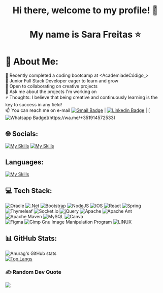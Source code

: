 <p align="center">
  <h1 align="center">  Hi there, welcome to my profile! 👋</h1>
  <h1 align="center">  My name is Sara Freitas ⭐️ </h1> 
</p>

# 💫 About Me:
🔭 Recently completed a coding bootcamp at <AcademiadeCódigo_><br>
🌱 Junior Full Stack Developer eager to learn and grow<br>👯 Open to collaborating on creative projects<br>
💬 Ask me about the projects I'm working on <br>
⚡ Thoughts: I believe that being creative and continuously learning is the key to success in any field!<br>
📫 You can reach me on e-mail [![Gmail Badge](https://img.shields.io/badge/-Gmail-c14438?style=flat-square&logo=Gmail&logoColor=white&link=mailto:sfontes94@gmail.com)](mailto:sfontes94@gmail.com) | [![Linkedin Badge](https://img.shields.io/badge/-LinkedIn-blue?style=flat-square&logo=Linkedin&logoColor=white&link=https://www.linkedin.com/in/sarafreitasdev/)](https://www.linkedin.com/in/sarafreitasdev/) | [![Whatsapp Badge](https://img.shields.io/static/v1?message=Whatsapp&logo=whatsapp&label=&color=25D366&logoColor=white&labelColor=&style=for-the-badge")](https://wa.me/+351914572533)

## 🌐 Socials:
[![My Skills](https://skillicons.dev/icons?i=linkedin)](https://www.linkedin.com/in/sarafreitasdev/)
[![My Skills](https://skillicons.dev/icons?i=gitlab)](https://www.gitlab.com/sfontes94)


## Languages:
[![My Skills](https://skillicons.dev/icons?i=js,html,css,mysql,java)](https://skillicons.dev)


## 💻 Tech Stack:
![Oracle](https://img.shields.io/badge/Oracle-F80000?style=plastic&logo=oracle&logoColor=white) 
![.Net](https://img.shields.io/badge/.NET-5C2D91?style=plastic&logo=.net&logoColor=white) 
![Bootstrap](https://img.shields.io/badge/bootstrap-%23563D7C.svg?style=plastic&logo=bootstrap&logoColor=white) 
![NodeJS](https://img.shields.io/badge/node.js-6DA55F?style=plastic&logo=node.js&logoColor=white) 
![IOS](https://img.shields.io/badge/IOS-%2320232a.svg?style=plastic&logo=apple&logoColor=white) 
![React](https://img.shields.io/badge/react-%2320232a.svg?style=plastic&logo=react&logoColor=%2361DAFB) 
![Spring](https://img.shields.io/badge/spring-%236DB33F.svg?style=plastic&logo=spring&logoColor=white) 
![Thymeleaf](https://img.shields.io/badge/Thymeleaf-%23005C0F.svg?style=plastic&logo=Thymeleaf&logoColor=white) 
![Socket.io](https://img.shields.io/badge/Socket.io-black?style=plastic&logo=socket.io&badgeColor=010101) 
![jQuery](https://img.shields.io/badge/jquery-%230769AD.svg?style=plastic&logo=jquery&logoColor=white) 
![Apache](https://img.shields.io/badge/apache-%23D42029.svg?style=plastic&logo=apache&logoColor=white) 
![Apache Ant](https://img.shields.io/badge/Apache%20Ant-A81C7D?style=plastic&logo=Apache%20Ant&logoColor=white) 
![Apache Maven](https://img.shields.io/badge/Apache%20Maven-C71A36?style=plastic&logo=Apache%20Maven&logoColor=white)
![MySQL](https://img.shields.io/badge/mysql-%2300f.svg?style=plastic&logo=mysql&logoColor=white)
![Canva](https://img.shields.io/badge/Canva-%2300C4CC.svg?style=plastic&logo=Canva&logoColor=white) 	
![Figma](https://img.shields.io/badge/figma-%23F24E1E.svg?style=plastic&logo=figma&logoColor=white) 
![Gimp Gnu Image Manipulation Program](https://img.shields.io/badge/Gimp-657D8B?style=plastic&logo=gimp&logoColor=FFFFFF) 
![LINUX](https://img.shields.io/badge/Linux-FCC624?style=plastic&logo=linux&logoColor=black)


## 📊 GitHub Stats:
![Anurag's GitHub stats](https://github-readme-stats.vercel.app/api?username=SaraFreitas-dev&show_icons=true&theme=material-palenight)<br>
[![Top Langs](https://github-readme-stats.vercel.app/api/top-langs/?username=SaraFreitas-dev&hide_progress=true&theme=material-palenight)](https://github.com/SaraFreitas-dev/github-readme-stats)

<!--
## 🏆 GitHub Trophies
![](https://github-profile-trophy.vercel.app/?username=SaraFreitas-dev&theme=dracula&no-frame=false&no-bg=true&margin-w=4)
-->

### ✍️ Random Dev Quote
![](https://quotes-github-readme.vercel.app/api?type=horizontal&theme=radical)
